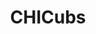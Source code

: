 ---
title: CHICubs
crosslinks:
- Brewers
- '2013'
- MLBStreams
- Cardinals
- place
- whitesox
- chicago
- DPPorn
- highqualitygifs
- CHIBears
- todayilearned
- orioles
- manfeelings839
- Glitch_in_the_Matrix
- KCRoyals
- Dodgers
- CardinalsVexillology
- motorcitykitties
---